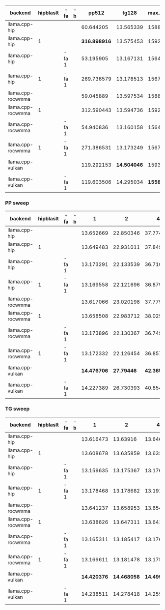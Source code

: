 | backend           | hipblaslt   | -fa   | -b   | pp512          | tg128         | max_mem   |
|-------------------|-------------|-------|------|----------------|---------------|-----------|
| llama.cpp-hip     |             |       |      | 60.644205      | 13.565339     | 15889     |
| llama.cpp-hip     | 1           |       |      | **316.898916** | 13.575453     | 15921     |
| llama.cpp-hip     |             | -fa 1 |      | 53.195905      | 13.167131     | 15647     |
| llama.cpp-hip     | 1           | -fa 1 |      | 269.736579     | 13.178513     | 15679     |
| llama.cpp-rocwmma |             |       |      | 59.045889      | 13.597534     | 15889     |
| llama.cpp-rocwmma | 1           |       |      | 312.590443     | 13.594736     | 15921     |
| llama.cpp-rocwmma |             | -fa 1 |      | 54.940836      | 13.160158     | 15647     |
| llama.cpp-rocwmma | 1           | -fa 1 |      | 271.386531     | 13.173249     | 15679     |
| llama.cpp-vulkan  |             |       |      | 119.292153     | **14.504046** | 15936     |
| llama.cpp-vulkan  |             | -fa 1 |      | 119.603506     | 14.295034     | **15582** |


### PP sweep


| backend           | hipblaslt   | -fa   | -b   | 1             | 2            | 4             | 8             | 16             | 32             |       64 | 128            | 256            | 512            | 1024           | 2048           | 4096           | 8192           |
|-------------------|-------------|-------|------|---------------|--------------|---------------|---------------|----------------|----------------|----------|----------------|----------------|----------------|----------------|----------------|----------------|----------------|
| llama.cpp-hip     |             |       |      | 13.652669     | 22.850346    | 37.774869     | **46.911532** | **107.664077** | **153.260307** | nan      | 33.112825      | 48.582966      | 60.644205      | 59.589782      | 49.355229      | 57.19762       | 50.821442      |
| llama.cpp-hip     | 1           |       |      | 13.649483     | 22.931011    | 37.849671     | 37.549393     | 83.83142       | 127.282661     |  88.217  | 157.194594     | **212.747861** | **316.898916** | 303.380685     | **285.286292** | **254.731406** | **209.958664** |
| llama.cpp-hip     |             | -fa 1 |      | 13.173291     | 22.133539    | 36.710268     | 45.19679      | 100.659153     | 140.51383      |  27.6678 | 32.463685      | 48.799339      | 53.195905      | 60.246211      | 50.001188      | 48.201662      | 40.299797      |
| llama.cpp-hip     | 1           | -fa 1 |      | 13.169558     | 22.121696    | 36.879972     | 45.665409     | 100.685895     | 141.750363     |  89.3909 | 154.755955     | 205.105911     | 269.736579     | 244.966815     | 204.951018     | 152.249347     | 97.969096      |
| llama.cpp-rocwmma |             |       |      | 13.617066     | 23.020198    | 37.779071     | 46.564224     | 106.335074     | 152.504879     |  25.9072 | 32.353371      | 53.551962      | 59.045889      | 60.910773      | 57.335331      | 54.097169      | 49.112958      |
| llama.cpp-rocwmma | 1           |       |      | 13.658508     | 22.983712    | 38.025025     | 36.576003     | 80.768221      | 123.443603     |  87.2485 | 155.520488     | 211.774119     | 312.590443     | **305.069108** | 283.479818     | 251.748127     | 205.103784     |
| llama.cpp-rocwmma |             | -fa 1 |      | 13.173896     | 22.130367    | 36.749973     | 45.6638       | 99.789333      | 141.466278     |  26.0566 | 31.033016      | 49.647108      | 54.940836      | 50.892089      | 48.791247      | 43.132209      | 37.462679      |
| llama.cpp-rocwmma | 1           | -fa 1 |      | 13.172332     | 22.126454    | 36.857418     | 45.714517     | 100.501439     | 141.40308      |  90.0066 | 155.410673     | 204.335533     | 271.386531     | 244.932644     | 205.381026     | 149.501437     | 97.617684      |
| llama.cpp-vulkan  |             |       |      | **14.476706** | **27.79446** | **42.365526** | 44.590933     | 50.607834      | 93.544753      | 140.122  | **168.400639** | 162.966046     | 119.292153     | 115.443272     | 113.780851     | 142.029319     | 109.310075     |
| llama.cpp-vulkan  |             | -fa 1 |      | 14.227389     | 26.730393    | 40.854247     | 43.737085     | 50.384907      | 92.236673      | 139.159  | 166.061294     | 161.734289     | 119.603506     | 118.561013     | 115.58462      | 138.321026     | 100.512613     |


### TG sweep


| backend           | hipblaslt   | -fa   | -b   | 1             | 2             | 4             | 8             | 16            | 32            | 64            | 128           | 256           | 512           | 1024          | 2048          | 4096          | 8192          |
|-------------------|-------------|-------|------|---------------|---------------|---------------|---------------|---------------|---------------|---------------|---------------|---------------|---------------|---------------|---------------|---------------|---------------|
| llama.cpp-hip     |             |       |      | 13.616473     | 13.63916      | 13.646207     | 13.642512     | 13.626319     | 13.62562      | 13.628676     | 13.565339     | 13.510705     | 13.318049     | 13.023769     | 12.418553     | 11.485775     | 10.034434     |
| llama.cpp-hip     | 1           |       |      | 13.608678     | 13.635859     | 13.632708     | 13.645083     | 13.640592     | 13.650003     | 13.637835     | 13.575453     | 13.52545      | 13.326601     | 13.027624     | 12.418581     | 11.492804     | 10.035445     |
| llama.cpp-hip     |             | -fa 1 |      | 13.159635     | 13.175367     | 13.176407     | 13.161976     | 13.169997     | 13.164099     | 13.168047     | 13.167131     | 13.170201     | 13.167819     | 13.0925       | 12.71116      | 11.992668     | 10.722624     |
| llama.cpp-hip     | 1           | -fa 1 |      | 13.178468     | 13.178682     | 13.191032     | 13.168625     | 13.1697       | 13.166136     | 13.162907     | 13.178513     | 13.173873     | 13.183674     | 13.107444     | 12.718116     | 11.995454     | 10.734519     |
| llama.cpp-rocwmma |             |       |      | 13.641237     | 13.658953     | 13.654453     | 13.635574     | 13.630607     | 13.631524     | 13.632839     | 13.597534     | 13.510096     | 13.33016      | 13.011843     | 12.417936     | 11.47926      | 10.032416     |
| llama.cpp-rocwmma | 1           |       |      | 13.638626     | 13.647311     | 13.641456     | 13.637899     | 13.652959     | 13.642056     | 13.636289     | 13.594736     | 13.524209     | 13.314752     | 13.020406     | 12.429056     | 11.484725     | 10.033583     |
| llama.cpp-rocwmma |             | -fa 1 |      | 13.165311     | 13.185417     | 13.176423     | 13.164602     | 13.172338     | 13.165463     | 13.167191     | 13.160158     | 13.17525      | 13.183622     | 13.106382     | 12.713562     | 11.988869     | 10.714311     |
| llama.cpp-rocwmma | 1           | -fa 1 |      | 13.169611     | 13.181478     | 13.175216     | 13.16347      | 13.15764      | 13.165049     | 13.171191     | 13.173249     | 13.172969     | 13.177693     | 13.100948     | 12.71079      | 11.993232     | 10.705802     |
| llama.cpp-vulkan  |             |       |      | **14.420376** | **14.468058** | **14.499083** | **14.504226** | **14.482562** | **14.518308** | **14.499511** | **14.504046** | **14.476514** | **14.415182** | **14.217358** | 13.72988      | 13.01675      | 11.912339     |
| llama.cpp-vulkan  |             | -fa 1 |      | 14.238511     | 14.278418     | 14.259937     | 14.283069     | 14.289835     | 14.285582     | 14.287382     | 14.295034     | 14.293119     | 14.27643      | 14.176533     | **14.014954** | **13.649633** | **13.036002** |